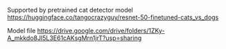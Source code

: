Supported by pretrained cat detector model https://huggingface.co/tangocrazyguy/resnet-50-finetuned-cats_vs_dogs

Model file https://drive.google.com/drive/folders/1ZKy-A_mkkdo8JI5L3E61cAKsgMrn1jrT?usp=sharing
